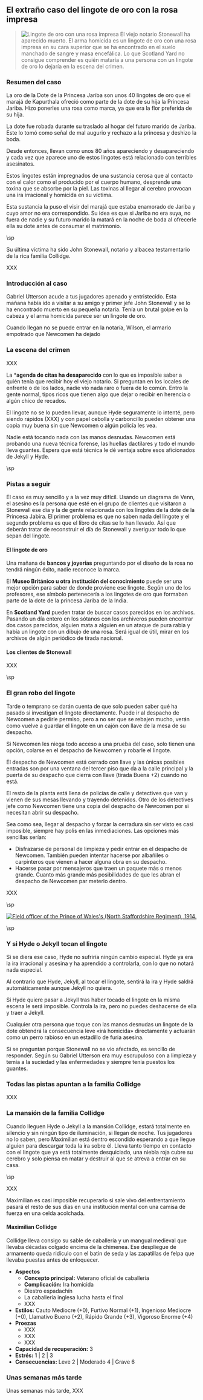 ## El extraño caso del lingote de oro con la rosa impresa

> ![Lingote de oro con una rosa impresa](./assests/images/lingote-rosa.png "Lingote de oro con una rosa impresa") El viejo notario Stonewall ha aparecido muerto. El arma homicida es un lingote de oro con una rosa impresa en su cara superior que se ha encontrado en el suelo manchado de sangre y masa encefálica. Lo que Scotland Yard no consigue comprender es quién mataría a una persona con un lingote de oro lo dejaría en la escena del crimen.

### Resumen del caso

La oro de la Dote de la Princesa Jariba son unos 40 lingotes de oro que el marajá de Kapurthala ofreció como parte de la dote de su hija la Princesa Jariba. Hizo ponerles una rosa como marca, ya que era la flor preferida de su hija.

La dote fue robada durante su traslado al hogar del futuro marido de Jariba. Este lo tomó como señal de mal augurio y rechazo a la princesa y deshizo la boda.

Desde entonces, llevan como unos 80 años apareciendo y desapareciendo y cada vez que aparece uno de estos lingotes está relacionado con terribles asesinatos.

Estos lingotes están impregnados de una sustancia cerosa que al contacto con el calor como el producido por el cuerpo humano, desprende una toxina que se absorbe por la piel. Las toxinas al llegar al cerebro provocan una ira irracional y homicida en su víctima.

Esta sustancia la puso el visir del marajá que estaba enamorado de Jariba y cuyo amor no era correspondido. Su idea es que si Jariba no era suya, no fuera de nadie y su futuro marido la matará en la noche de boda al ofrecerle ella su dote antes de consumar el matrimonio.

\sp

Su última víctima ha sido John Stonewall, notario y albacea testamentario de la rica familia Collidge.

XXX

### Introducción al caso

Gabriel Utterson acude a tus jugadores apenado y entristecido. Esta mañana había ido a visitar a su amigo y primer jefe John Stonewall y se lo ha encontrado muerto en su pequeña notaría. Tenía un brutal golpe en la cabeza y el arma homicida parece ser un lingote de oro.

Cuando llegan no se puede entrar en la notaría, Wilson, el armario empotrado que Newcomen ha dejado 

### La escena del crimen

XXX

La ***agenda de citas ha desaparecido** con lo que es imposible saber a quién tenía que recibir hoy el viejo notario. Si preguntan en los locales de enfrente o de los lados, nadie vio nada raro o fuera de lo común. Entro la gente normal, tipos ricos que tienen algo que dejar o recibir en herencia o algún chico de recados.

El lingote no se lo pueden llevar, aunque Hyde seguramente lo intenté, pero siendo rápidos (XXX) y con papel cebolla y carboncillo pueden obtener una copia muy buena sin que Newcomen o algún policía les vea.

Nadie está tocando nada con las manos desnudas. Newcomen está probando una nueva técnica forense, las huellas dactilares y todo el mundo lleva guantes. Espera que está técnica le dé ventaja sobre esos aficionados de Jekyll y Hyde.

\sp

### Pistas a seguir

El caso es muy sencillo y a la vez muy difícil. Usando un diagrama de Venn, el asesino es la persona que esté en el grupo de clientes que visitaron a Stonewall ese día y la de gente relacionada con los lingotes de la dote de la Princesa Jabira. El primer problema es que no saben nada del lingote y el segundo problema es que el libro de citas se lo han llevado. Así que deberán tratar de reconstruir el día de Stonewall y averiguar todo lo que sepan del lingote. 

#### El lingote de oro

Una mañana de **bancos y joyerías** preguntando por el diseño de la rosa no tendrá ningún éxito, nadie reconoce la marca.

El **Museo Británico u otra institución del conocimiento** puede ser una mejor opción para saber de donde proviene ese lingote. Según uno de los profesores, ese símbolo pertenecería a los lingotes de oro que formaban parte de la dote de la princesa Jariba de la India.

En **Scotland Yard** pueden tratar de buscar casos parecidos en los archivos. Pasando un día entero en los sótanos con los archiveros pueden encontrar dos casos parecidos, alguien mata a alguien en un ataque de pura rabia y había un lingote con un dibujo de una rosa. Será igual de útil, mirar en los archivos de algún periódico de tirada nacional.

#### Los clientes de Stonewall

XXX

\sp

### El gran robo del lingote

Tarde o temprano se darán cuenta de que solo pueden saber qué ha pasado si investigan el lingote directamente. Puede ir al despacho de Newcomen a pedirle permiso, pero a no ser que se rebajen mucho, verán como vuelve a guardar el lingote en un cajón con llave de la mesa de su despacho. 

Si Newcomen les niega todo acceso a una prueba del caso, solo tienen una opción, colarse en el despacho de Newcomen y robarle el lingote.

El despacho de Newcomen está cerrado con llave y las únicas posibles entradas son por una ventana del tercer piso que da a la calle principal y la puerta de su despacho que cierra con llave (tirada Buena +2) cuando no está.

El resto de la planta está llena de policías de calle y detectives que van y vienen de sus mesas llevando y trayendo detenidos. Otro de los detectives jefe como Newcomen tiene una copia del despacho de Newcomen por si necesitan abrir su despacho.

Sea como sea, llegar al despacho y forzar la cerradura sin ser visto es casi imposible, siempre hay polis en las inmediaciones. Las opciones más sencillas serían:

* Disfrazarse de personal de limpieza y pedir entrar en el despacho de Newcomen. También pueden intentar hacerse por albañiles o carpinteros que vienen a hacer alguna obra en su despacho.
* Hacerse pasar por mensajeros que traen un paquete más o menos grande. Cuanto más grande más posibilidades de que les abran el despacho de Newcomen par meterlo dentro.

XXX

\sp

[![Field officer of the Prince of Wales's (North Staffordshire Regiment), 1914.](./assests/images/north-staffordshire-regt-field-officer-5f349a-1024.jpg "Field officer of the Prince of Wales's (North Staffordshire Regiment), 1914.")](https://itoldya420.getarchive.net/amp/media/north-staffordshire-regt-field-officer-5f349a "Field officer of the Prince of Wales's (North Staffordshire Regiment), 1914.")

\sp

### Y si Hyde o Jekyll tocan el lingote

Si se diera ese caso, Hyde no sufriría ningún cambio especial. Hyde ya era la ira irracional y asesina y ha aprendido a controlarla, con lo que no notará nada especial.

Al contrario que Hyde, Jekyll, al tocar el lingote, sentirá la ira y Hyde saldrá automáticamente aunque Jekyll no quiera.

Si Hyde quiere pasar a Jekyll tras haber tocado el lingote en la misma escena le será imposible. Controla la ira, pero no puedes deshacerse de ella y traer a Jekyll.

Cualquier otra persona que toque con las manos desnudas un lingote de la dote obtendrá la consecuencia leve «irá homicida» directamente y actuarán como un perro rabioso en un estadillo de furia asesina.

Si se preguntan porque Stonewall no se vio afectado, es sencillo de responder. Según su Gabriel Utterson era muy escrupuloso con a limpieza y temía a la suciedad y las enfermedades y siempre tenía puestos los guantes.

### Todas las pistas apuntan a la familia Collidge

XXX

### La mansión de la familia Collidge

Cuando lleguen Hyde o Jekyll a la mansión Collidge, estará totalmente en silencio y sin ningún tipo de iluminación, si llegan de noche. Tus jugadores no lo saben, pero Maximilian está dentro escondido esperando a que llegue alguien para descargar toda la ira sobre él. Lleva tanto tiempo en contacto con el lingote que ya está totalmente desquiciado, una niebla roja cubre su cerebro y solo piensa en matar y destruir al que se atreva a entrar en su casa. 

\sp

XXX

Maximilian es casi imposible recuperarlo si sale vivo del enfrentamiento pasará el resto de sus días en una institución mental con una camisa de fuerza en una celda acolchada.

#### Maximilian Collidge

Collidge lleva consigo su sable de caballería y un mangual medieval que llevaba décadas colgado encima de la chimenea. Ese despliegue de armamento queda ridículo con el batín de seda y las zapatillas de felpa que llevaba puestas antes de enloquecer.

* **Aspectos**
  * **Concepto principal:** Veterano oficial de caballería
  * **Complicación:** Ira homicida
  * Diestro espadachín
  * La caballería inglesa lucha hasta el final
  * XXX
* **Estilos:** Cauto Mediocre (+0), Furtivo Normal (+1), Ingenioso Mediocre (+0), Llamativo Bueno (+2), Rápido Grande (+3), Vigoroso Enorme (+4)
* **Proezas**
  * XXX
  * XXX
  * XXX
* **Capacidad de recuperación:** 3
* **Estrés:** 1 | 2 | 3
* **Consecuencias:** Leve 2 | Moderado 4 | Grave 6

### Unas semanas más tarde

Unas semanas más tarde, XXX